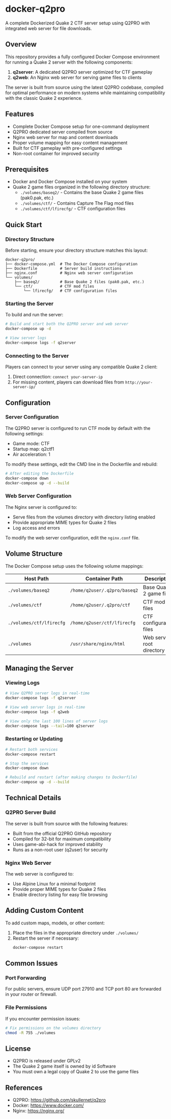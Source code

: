 # docker-q2pro

A complete Dockerized Quake 2 CTF server setup using Q2PRO with integrated web server for file downloads.

## Overview

This repository provides a fully configured Docker Compose environment for running a Quake 2 server with the following components:

1. **q2server**: A dedicated Q2PRO server optimized for CTF gameplay
2. **q2web**: An Nginx web server for serving game files to clients

The server is built from source using the latest Q2PRO codebase, compiled for optimal performance on modern systems while maintaining compatibility with the classic Quake 2 experience.

## Features

- Complete Docker Compose setup for one-command deployment
- Q2PRO dedicated server compiled from source
- Nginx web server for map and content downloads
- Proper volume mapping for easy content management
- Built for CTF gameplay with pre-configured settings
- Non-root container for improved security

## Prerequisites

- Docker and Docker Compose installed on your system
- Quake 2 game files organized in the following directory structure:
  - `./volumes/baseq2/` - Contains the base Quake 2 game files (pak0.pak, etc.)
  - `./volumes/ctf/` - Contains Capture The Flag mod files
  - `./volumes/ctf/lfirecfg/` - CTF configuration files

## Quick Start

### Directory Structure

Before starting, ensure your directory structure matches this layout:

```
docker-q2pro/
├── docker-compose.yml  # The Docker Compose configuration
├── Dockerfile          # Server build instructions
├── nginx.conf          # Nginx web server configuration
└── volumes/
    ├── baseq2/         # Base Quake 2 files (pak0.pak, etc.)
    └── ctf/            # CTF mod files
        └── lfirecfg/   # CTF configuration files
```

### Starting the Server

To build and run the server:

```bash
# Build and start both the Q2PRO server and web server
docker-compose up -d

# View server logs
docker-compose logs -f q2server
```

### Connecting to the Server

Players can connect to your server using any compatible Quake 2 client:

1. Direct connection: `connect your-server-ip`
2. For missing content, players can download files from `http://your-server-ip/`

## Configuration

### Server Configuration

The Q2PRO server is configured to run CTF mode by default with the following settings:
- Game mode: CTF
- Startup map: q2ctf1
- Air acceleration: 1

To modify these settings, edit the CMD line in the Dockerfile and rebuild:

```bash
# After editing the Dockerfile
docker-compose down
docker-compose up -d --build
```

### Web Server Configuration

The Nginx server is configured to:
- Serve files from the volumes directory with directory listing enabled
- Provide appropriate MIME types for Quake 2 files
- Log access and errors

To modify the web server configuration, edit the `nginx.conf` file.

## Volume Structure

The Docker Compose setup uses the following volume mappings:

| Host Path | Container Path | Description |
|-----------|---------------|-------------|
| `./volumes/baseq2` | `/home/q2user/.q2pro/baseq2` | Base Quake 2 game files |
| `./volumes/ctf` | `/home/q2user/.q2pro/ctf` | CTF mod files |
| `./volumes/ctf/lfirecfg` | `/home/q2user/ctf/lfirecfg` | CTF configuration files |
| `./volumes` | `/usr/share/nginx/html` | Web server root directory |

## Managing the Server

### Viewing Logs

```bash
# View Q2PRO server logs in real-time
docker-compose logs -f q2server

# View web server logs in real-time
docker-compose logs -f q2web

# View only the last 100 lines of server logs
docker-compose logs --tail=100 q2server
```

### Restarting or Updating

```bash
# Restart both services
docker-compose restart

# Stop the services
docker-compose down

# Rebuild and restart (after making changes to Dockerfile)
docker-compose up -d --build
```

## Technical Details

### Q2PRO Server Build

The server is built from source with the following features:
- Built from the official Q2PRO GitHub repository
- Compiled for 32-bit for maximum compatibility
- Uses game-abi-hack for improved stability
- Runs as a non-root user (q2user) for security

### Nginx Web Server

The web server is configured to:
- Use Alpine Linux for a minimal footprint
- Provide proper MIME types for Quake 2 files
- Enable directory listing for easy file browsing

## Adding Custom Content

To add custom maps, models, or other content:

1. Place the files in the appropriate directory under `./volumes/`
2. Restart the server if necessary:
   ```bash
   docker-compose restart
   ```

## Common Issues

### Port Forwarding

For public servers, ensure UDP port 27910 and TCP port 80 are forwarded in your router or firewall.

### File Permissions

If you encounter permission issues:

```bash
# Fix permissions on the volumes directory
chmod -R 755 ./volumes
```

## License

- Q2PRO is released under GPLv2
- The Quake 2 game itself is owned by id Software
- You must own a legal copy of Quake 2 to use the game files

## References

- Q2PRO: https://github.com/skullernet/q2pro
- Docker: https://www.docker.com/
- Nginx: https://nginx.org/
